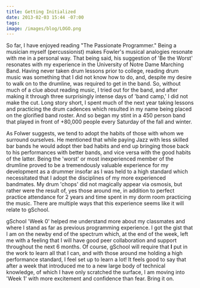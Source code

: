 ```yaml
---
title: Getting Initialized
date: 2013-02-03 15:44 -07:00
tags:
image: /images/blog/LOGO.png
---
```


So far, I have enjoyed reading "The Passionate Programmer."  Being a musician myself (percussionist) makes Fowler's musical analogies resonate with me in a personal way.  That being said, his suggestion of 'Be the Worst' resonates with my experience in the University of Notre Dame Marching Band.  Having never taken drum lessons prior to college, reading drum music was something that I did not know how to do, and, despite my desire to walk on to the drumline, was required to get in the band.  So, without much of a clue about reading music, I tried out for the band, and after making it through three surprisingly intense days of 'band camp,' I did not make the cut.  Long story short, I spent much of the next year taking lessons and practicing the drum cadences which resulted in my name being placed on the glorified band roster.  And so began my stint in a 450 person band that played in front of +80,000 people every Saturday of the fall and winter.

As Folwer suggests, we tend to adopt the habits of those with whom we surround ourselves.  He mentioned that while paying Jazz with less skilled bar bands he would adopt ther bad habits and end up bringing those back to his performances with better bands, and vice versa with the good habits of the latter. Being the 'worst' or most inexperienced member of the drumline proved to be a tremendously valuable experience for my development as a drummer insofar as I was held to a high standard which necessitated that I adopt the disciplines of my more experienced bandmates.  My drum 'chops' did not magically appear via osmosis, but rather were the result of, yes those around me, in addition to perfect practice attendance for 2 years and time spent in my dorm room practicing the music.  There are multiple ways that this experience seems like it will relate to gSchool.

gSchool 'Week 0' helped me understand more about my classmates and where I stand as far as previous programming experience.  I got the gist that I am on the newby end of the spectrum which, at the end of the week, left me with a feeling that I will have good peer collaboration and support throughout the next 6 months.  Of course, gSchool will require that <strong>I</strong> put in the work to learn all that I can, and with those around me holding a high performance standard, I feel set up to learn a lot!  It feels good to say that after a week that introduced me to a new large body of technical knowledge, of which I have only scratched the surface, I am moving into 'Week 1' with more excitement and confidence than fear.  Bring it on.</p>
